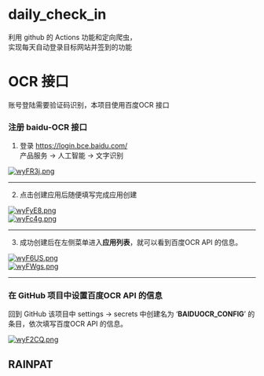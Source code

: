 # daily_check_in

利用 github 的 Actions 功能和定向爬虫，  
实现每天自动登录目标网站并签到的功能

# OCR 接口
账号登陆需要验证码识别，本项目使用百度OCR 接口  
  
### 注册 baidu-OCR 接口  
1. 登录 https://login.bce.baidu.com/  
产品服务 → 人工智能 → 文字识别  
  
[![wyFR3j.png](https://s1.ax1x.com/2020/09/15/wyFR3j.png)](https://imgchr.com/i/wyFR3j)  
___
2. 点击创建应用后随便填写完成应用创建  
  
[![wyFyE8.png](https://s1.ax1x.com/2020/09/15/wyFyE8.png)](https://imgchr.com/i/wyFyE8)  
[![wyFc4g.png](https://s1.ax1x.com/2020/09/15/wyFc4g.png)](https://imgchr.com/i/wyFc4g)  
___  
3. 成功创建后在左侧菜单进入**应用列表**，就可以看到百度OCR API 的信息。  
  
[![wyF6US.png](https://s1.ax1x.com/2020/09/15/wyF6US.png)](https://imgchr.com/i/wyF6US)  
[![wyFWgs.png](https://s1.ax1x.com/2020/09/15/wyFWgs.png)](https://imgchr.com/i/wyFWgs)  
___  
### 在 GitHub 项目中设置百度OCR API 的信息
回到 GitHub 该项目中 settings → secrets 中创建名为 ‘**BAIDUOCR_CONFIG**’ 的条目，依次填写百度OCR API 的信息。  
  
[![wyF2CQ.png](https://s1.ax1x.com/2020/09/15/wyF2CQ.png)](https://imgchr.com/i/wyF2CQ)  
  


## RAINPAT
